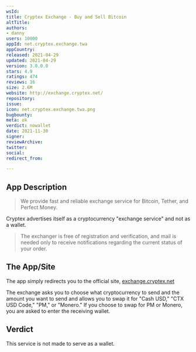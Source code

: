 ```yaml
---
wsId: 
title: Cryptex Exchange - Buy and Sell Bitcoin
altTitle: 
authors:
- danny
users: 10000
appId: net.cryptex.exchange.twa
appCountry: 
released: 2021-04-29
updated: 2021-04-29
version: 3.0.0.0
stars: 4.9
ratings: 474
reviews: 16
size: 2.6M
website: http://exchange.cryptex.net/
repository: 
issue: 
icon: net.cryptex.exchange.twa.png
bugbounty: 
meta: ok
verdict: nowallet
date: 2021-11-30
signer: 
reviewArchive: 
twitter: 
social: 
redirect_from: 

---
```


## App Description

> We provide fast and reliable exchange service for Bitcoin, Tether, and Perfect Money. 

Cryptex advertises itself as a cryptocurrency "exchange service" and not as a wallet.

> The exchanger is free of registration and verification, and mail is needed only to receive notifications regarding the current status of your order. 

## The App/Site

The app simply redirects you to the official site, [exchange.cryptex.net](https://exchange.cryptex.net/)

The exchange asks you to choose what cryptocurrency to send and the amount you want to send and allows you to swap it for "Cash USD," "CTX USD Code," "PM," or "Monero." If you choose to swap for PM or Monero, you are asked to enter the receiving wallet.

## Verdict

This service is not made to serve as a wallet.